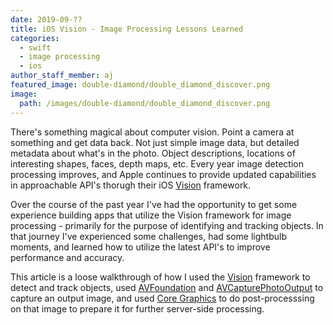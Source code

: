 ```yaml
---
date: 2019-09-??
title: iOS Vision - Image Processing Lessons Learned
categories:
  - swift
  - image processing
  - ios
author_staff_member: aj
featured_image: double-diamond/double_diamond_discover.png
image:
  path: /images/double-diamond/double_diamond_discover.png
---
```


There's something magical about computer vision. Point a camera at something and get data back. Not just simple image data, but detailed metadata about what's in the photo. Object descriptions, locations of interesting shapes, faces, depth maps, etc. Every year image detection processing improves, and Apple continues to provide updated capabilities in approachable API's thorugh their iOS [Vision](https://developer.apple.com/documentation/vision) framework.

Over the course of the past year I've had the opportunity to get some experience building apps that utilize the Vision framework for image processing - primarily for the purpose of identifying and tracking objects. In that journey I've experienced some challenges, had some lightbulb moments, and learned how to utilize the latest API's to improve performance and accuracy.

This article is a loose walkthrough of how I used the [Vision](https://developer.apple.com/documentation/vision) framework to detect and track objects, used [AVFoundation](https://developer.apple.com/documentation/avfoundation) and [AVCapturePhotoOutput](https://developer.apple.com/documentation/avfoundation/avcapturephotooutput) to capture an output image, and used [Core Graphics](https://developer.apple.com/documentation/coregraphics) to do post-processsing on that image to prepare it for further server-side processing.
